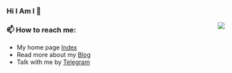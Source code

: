 ### Hi I Am I 👋

<img align="right" src="https://github-readme-stats.vercel.app/api?username=5ime&show_icons=true&number_format=long&border_radius=20&rank_icon=percentile&ring_color=75C3FD&hide=issues&include_all_commits=true&count_private=true&hide_title=true"/>

### 📫 How to reach me: 

- My home page [Index](https://biaobai.name)
- Read more about my [Blog](https://5ime.cn)
- Talk with me by [Telegram](https://t.me/iami_bot)
